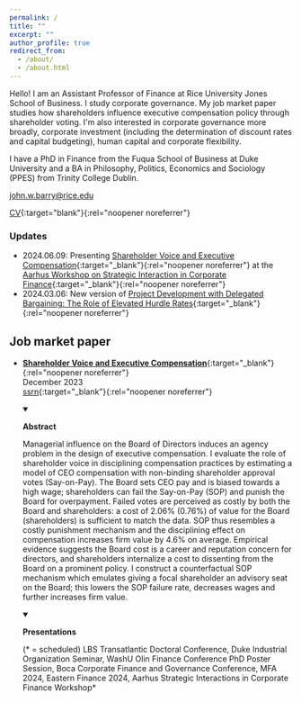 ```yaml
---
permalink: /
title: ""
excerpt: ""
author_profile: true
redirect_from: 
  - /about/
  - /about.html
---
```


Hello! I am an Assistant Professor of Finance at Rice University Jones School of Business. I study corporate governance. My job market paper studies how shareholders influence executive compensation policy through shareholder voting. I'm also interested in corporate governance more broadly, corporate investment (including the determination of discount rates and capital budgeting), human capital and corporate flexibility. 

I have a PhD in Finance from the Fuqua School of Business at Duke University and a BA in Philosophy, Politics, Economics and Sociology (PPES) from Trinity College Dublin.

[john.w.barry@rice.edu](<mailto: john.w.barry@rice.edu>)

[CV](<{{ site.baseurl }}/files/vitae/CV John Barry.pdf>){:target="blank"}{:rel="noopener noreferrer"}<br/>

### Updates
<!-- - 2024.03.06: New version of [Project Development with Delegated Bargaining: The Role of Elevated Hurdle Rates](<{{ site.baseurl }}/files/papers/irr_buffer.pdf>){:target="_blank"}{:rel="noopener noreferrer"}  -->
- 2024.06.09: Presenting [Shareholder Voice and Executive Compensation](<{{ site.baseurl }}/files/papers/shareholder_voice_jmp_jwb.pdf>){:target="_blank"}{:rel="noopener noreferrer"} at the [Aarhus Workshop on Strategic Interaction in Corporate Finance](<https://events.au.dk/corpfin>){:target="_blank"}{:rel="noopener noreferrer"} 
- 2024.03.06: New version of [Project Development with Delegated Bargaining: The Role of Elevated Hurdle Rates](<{{ site.baseurl }}/files/papers/irr_buffer.pdf>){:target="_blank"}{:rel="noopener noreferrer"} 

## Job market paper
- [**Shareholder Voice and Executive Compensation**](<{{ site.baseurl }}/files/papers/shareholder_voice_jmp_jwb.pdf>){:target="_blank"}{:rel="noopener noreferrer"} <br/>
    December 2023 <br/>
    [ssrn](<https://papers.ssrn.com/sol3/papers.cfm?abstract_id=4584580>){:target="_blank"}{:rel="noopener noreferrer"} <br/>
    <details open><summary>

    <strong>Abstract</strong>

    </summary>

    Managerial influence on the Board of Directors induces an agency problem in the design of executive compensation. I evaluate the role of shareholder voice in disciplining compensation practices by estimating a model of CEO compensation with non-binding shareholder approval votes (Say-on-Pay). The Board sets CEO pay and is biased towards a high wage; shareholders can fail the Say-on-Pay (SOP) and punish the Board for overpayment. Failed votes are perceived as costly by both the Board and shareholders: a cost of 2.06% (0.76%) of value for the Board (shareholders) is sufficient to match the data. SOP thus resembles a costly punishment mechanism and the disciplining effect on compensation increases firm value by 4.6% on average. Empirical evidence suggests the Board cost is a career and reputation concern for directors, and shareholders internalize a cost to dissenting from the Board on a prominent policy. I construct a counterfactual SOP mechanism which emulates giving a focal shareholder an advisory seat on the Board; this lowers the SOP failure rate, decreases wages and further increases firm value. 

    </details>
    <details open><summary>

    <strong>Presentations</strong>

    </summary>
    (* = scheduled) LBS Transatlantic Doctoral Conference, Duke Industrial Organization Seminar, WashU Olin Finance Conference PhD Poster Session, Boca Corporate Finance and Governance Conference, MFA 2024, Eastern Finance 2024, Aarhus Strategic Interactions in Corporate Finance Workshop*

    </details>

